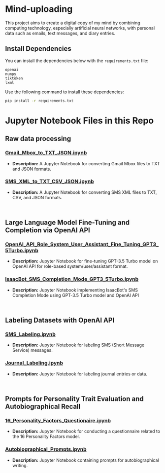 # Mind-uploading

This project aims to create a digital copy of my mind by combining computing technology, especially artificial neural networks, with personal data such as emails, text messages, and diary entries.

## Install Dependencies

You can install the dependencies below with the `requirements.txt` file:

```plaintext
openai
numpy
tiktoken
lxml
```

Use the following command to install these dependencies:

```bash
pip install -r requirements.txt
```

# Jupyter Notebook Files in this Repo

## Raw data processing

### [Gmail_Mbox_to_TXT_JSON.ipynb](https://github.com/isaac-mackey/mind-uploading/blob/main/Gmail_Mbox_to_TXT_JSON.ipynb)

- **Description:** A Jupyter Notebook for converting Gmail Mbox files to TXT and JSON formats.

### [SMS_XML_to_TXT_CSV_JSON.ipynb](https://github.com/isaac-mackey/mind-uploading/blob/main/SMS_XML_to_TXT_CSV_JSON.ipynb)

- **Description:** A Jupyter Notebook for converting SMS XML files to TXT, CSV, and JSON formats.

</br>

## Large Language Model Fine-Tuning and Completion via OpenAI API 

### [OpenAI_API_Role_System_User_Assistant_Fine_Tuning_GPT3_5Turbo.ipynb](https://github.com/isaac-mackey/mind-uploading/blob/main/OpenAI_API_Role_System_User_Assistant_Fine_Tuning_GPT3_5Turbo.ipynb)

- **Description:** Jupyter Notebook for fine-tuning GPT-3.5 Turbo model on OpenAI API for role-based system/user/assistant format.

### [IsaacBot_SMS_Completion_Mode_GPT3_5Turbo.ipynb](https://github.com/isaac-mackey/mind-uploading/blob/main/IsaacBot_SMS_Completion_Mode_GPT3_5Turbo.ipynb)

- **Description:** Jupyter Notebook implementing IsaacBot's SMS Completion Mode using GPT-3.5 Turbo model and OpenAI API

</br>

## Labeling Datasets with OpenAI API

### [SMS_Labeling.ipynb](https://github.com/isaac-mackey/mind-uploading/blob/main/SMS_Labeling.ipynb)

- **Description:** Jupyter Notebook for labeling SMS (Short Message Service) messages.

### [Journal_Labeling.ipynb](https://github.com/isaac-mackey/mind-uploading/blob/main/Journal_Labeling.ipynb)

- **Description:** Jupyter Notebook for labeling journal entries or data.

</br>

## Prompts for Personality Trait Evaluation and Autobiographical Recall

### [16_Personality_Factors_Questionaire.ipynb](https://github.com/isaac-mackey/mind-uploading/blob/main/16_Personality_Factors_Questionaire.ipynb)

- **Description:** Jupyter Notebook for conducting a questionnaire related to the 16 Personality Factors model.

### [Autobiographical_Prompts.ipynb](https://github.com/isaac-mackey/mind-uploading/blob/main/Autobiographical_Prompts.ipynb)

- **Description:** Jupyter Notebook containing prompts for autobiographical writing.
